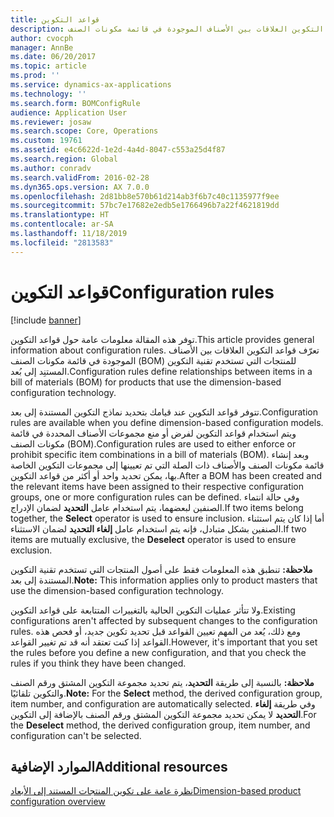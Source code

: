 ```yaml
---
title: قواعد التكوين
description: توفر هذه المقالة معلومات عامة حول قواعد التكوين. تعرّف قواعد التكوين العلاقات بين الأصناف الموجودة في قائمة مكونات الصنف (BOM) للمنتجات التي تستخدم تقنية التكوين المستنِد إلى بُعد.
author: cvocph
manager: AnnBe
ms.date: 06/20/2017
ms.topic: article
ms.prod: ''
ms.service: dynamics-ax-applications
ms.technology: ''
ms.search.form: BOMConfigRule
audience: Application User
ms.reviewer: josaw
ms.search.scope: Core, Operations
ms.custom: 19761
ms.assetid: e4c6622d-1e2d-4a4d-8047-c553a25d4f87
ms.search.region: Global
ms.author: conradv
ms.search.validFrom: 2016-02-28
ms.dyn365.ops.version: AX 7.0.0
ms.openlocfilehash: 2d81bb8e570b61d214ab3f6b7c40c1135977f9ee
ms.sourcegitcommit: 57bc7e17682e2edb5e1766496b7a22f4621819dd
ms.translationtype: HT
ms.contentlocale: ar-SA
ms.lasthandoff: 11/18/2019
ms.locfileid: "2813583"
---
```

# <a name="configuration-rules"></a><span data-ttu-id="f4786-104">قواعد التكوين</span><span class="sxs-lookup"><span data-stu-id="f4786-104">Configuration rules</span></span>

[!include [banner](../includes/banner.md)]

<span data-ttu-id="f4786-105">توفر هذه المقالة معلومات عامة حول قواعد التكوين.</span><span class="sxs-lookup"><span data-stu-id="f4786-105">This article provides general information about configuration rules.</span></span> <span data-ttu-id="f4786-106">تعرّف قواعد التكوين العلاقات بين الأصناف الموجودة في قائمة مكونات الصنف (BOM) للمنتجات التي تستخدم تقنية التكوين المستنِد إلى بُعد.</span><span class="sxs-lookup"><span data-stu-id="f4786-106">Configuration rules define relationships between items in a bill of materials (BOM) for products that use the dimension-based configuration technology.</span></span>

<span data-ttu-id="f4786-107">تتوفر قواعد التكوين عند قيامك بتحديد نماذج التكوين المستندة إلى بعد.</span><span class="sxs-lookup"><span data-stu-id="f4786-107">Configuration rules are available when you define dimension-based configuration models.</span></span> <span data-ttu-id="f4786-108">ويتم استخدام قواعد التكوين لفرض أو منع مجموعات الأصناف المحددة في قائمة مكونات الصنف (BOM).</span><span class="sxs-lookup"><span data-stu-id="f4786-108">Configuration rules are used to either enforce or prohibit specific item combinations in a bill of materials (BOM).</span></span> <span data-ttu-id="f4786-109">وبعد إنشاء قائمة مكونات الصنف والأصناف ذات الصلة التي تم تعيينها إلى مجموعات التكوين الخاصة بها، يمكن تحديد واحد أو أكثر من قواعد التكوين.</span><span class="sxs-lookup"><span data-stu-id="f4786-109">After a BOM has been created and the relevant items have been assigned to their respective configuration groups, one or more configuration rules can be defined.</span></span> <span data-ttu-id="f4786-110">وفي حالة انتماء الصنفين لبعضهما، يتم استخدام عامل **التحديد** لضمان الإدراج.</span><span class="sxs-lookup"><span data-stu-id="f4786-110">If two items belong together, the **Select** operator is used to ensure inclusion.</span></span> <span data-ttu-id="f4786-111">أما إذا كان يتم استثناء الصنفين بشكل متبادل، فإنه يتم استخدام عامل **إلغاء التحديد** لضمان الاستثناء.</span><span class="sxs-lookup"><span data-stu-id="f4786-111">If two items are mutually exclusive, the **Deselect** operator is used to ensure exclusion.</span></span>  

<span data-ttu-id="f4786-112">**ملاحظة:** تنطبق هذه المعلومات فقط على أصول المنتجات التي تستخدم تقنية التكوين المستندة إلى بعد.</span><span class="sxs-lookup"><span data-stu-id="f4786-112">**Note:** This information applies only to product masters that use the dimension-based configuration technology.</span></span>  

<span data-ttu-id="f4786-113">ولا تتأثر عمليات التكوين الحالية بالتغييرات المتتابعة على قواعد التكوين.</span><span class="sxs-lookup"><span data-stu-id="f4786-113">Existing configurations aren't affected by subsequent changes to the configuration rules.</span></span> <span data-ttu-id="f4786-114">ومع ذلك، يُعد من المهم تعيين القواعد قبل تحديد تكوين جديد، أو فحص هذه القواعد إذا كنت تعتقد أنه قد تم تغيير القواعد.</span><span class="sxs-lookup"><span data-stu-id="f4786-114">However, it's important that you set the rules before you define a new configuration, and that you check the rules if you think they have been changed.</span></span>  

<span data-ttu-id="f4786-115">**ملاحظة:** بالنسبة إلى طريقة **التحديد**، يتم تحديد مجموعة التكوين المشتق ورقم الصنف والتكوين تلقائيًا.</span><span class="sxs-lookup"><span data-stu-id="f4786-115">**Note:** For the **Select** method, the derived configuration group, item number, and configuration are automatically selected.</span></span> <span data-ttu-id="f4786-116">وفي طريقة **إلغاء التحديد** لا يمكن تحديد مجموعة التكوين المشتق ورقم الصنف بالإضافة إلى التكوين.</span><span class="sxs-lookup"><span data-stu-id="f4786-116">For the **Deselect** method, the derived configuration group, item number, and configuration can't be selected.</span></span>

<a name="additional-resources"></a><span data-ttu-id="f4786-117">الموارد الإضافية</span><span class="sxs-lookup"><span data-stu-id="f4786-117">Additional resources</span></span>
--------

[<span data-ttu-id="f4786-118">نظرة عامة على تكوين المنتجات المستند إلى الأبعاد</span><span class="sxs-lookup"><span data-stu-id="f4786-118">Dimension-based product configuration overview</span></span>](dimension-based-product-configuration.md)



